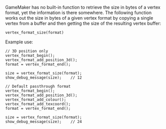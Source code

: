 GameMaker has no built-in function to retrieve the size in bytes of a vertex format, yet the information is there somewhere.
The following function works out the size in bytes of a given vertex format by copying a single vertex from a buffer and then getting the size of the resulting vertex buffer:

```gml
vertex_format_size(format)
```

Example use:  
```gml
// 3D position only
vertex_format_begin();
vertex_format_add_position_3d();
format = vertex_format_end();

size = vertex_format_size(format);
show_debug_message(size);    // 12

// Default passthrough format
vertex_format_begin();
vertex_format_add_position_3d();
vertex_format_add_colour();
vertex_format_add_texcoord();
format = vertex_format_end();

size = vertex_format_size(format);
show_debug_message(size);    // 24
```